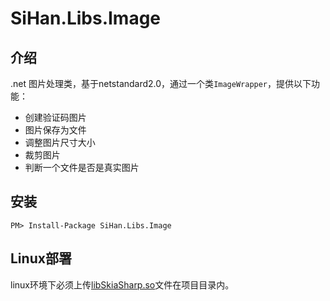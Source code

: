 # SiHan.Libs.Image

## 介绍

.net 图片处理类，基于netstandard2.0，通过一个类`ImageWrapper`，提供以下功能：

- 创建验证码图片
- 图片保存为文件
- 调整图片尺寸大小
- 裁剪图片
- 判断一个文件是否是真实图片

## 安装

```
PM> Install-Package SiHan.Libs.Image
```



## Linux部署

linux环境下必须上传[libSkiaSharp.so](https://github.com/mono/SkiaSharp/releases/tag/v1.68.0)文件在项目目录内。

